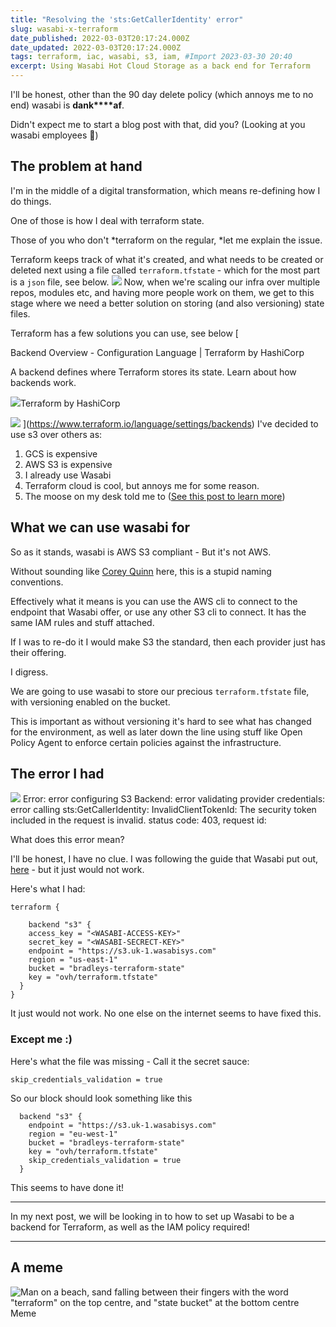 ```yaml
---
title: "Resolving the 'sts:GetCallerIdentity' error"
slug: wasabi-x-terraform
date_published: 2022-03-03T20:17:24.000Z
date_updated: 2022-03-03T20:17:24.000Z
tags: terraform, iac, wasabi, s3, iam, #Import 2023-03-30 20:40
excerpt: Using Wasabi Hot Cloud Storage as a back end for Terraform
---
```


I'll be honest, other than the 90 day delete policy (which annoys me to no end) wasabi is **dank****af**. 

Didn't expect me to start a blog post with that, did you? (Looking at you wasabi employees 👀) 

## The problem at hand

I'm in the middle of a digital transformation, which means re-defining how I do things. 

One of those is how I deal with terraform state. 

Those of you who don't *terraform on the regular, *let me explain the issue.

Terraform keeps track of what it's created, and what needs to be created or deleted next using a file called `terraform.tfstate` - which for the most part is a `json` file, see below.
![](__GHOST_URL__/content/images/2022/03/image-8.png)
Now, when we're scaling our infra over multiple repos, modules etc, and having more people work on them, we get to this stage where we need a better solution on storing (and also versioning) state files. 

Terraform has a few solutions you can use, see below
[

Backend Overview - Configuration Language | Terraform by HashiCorp

A backend defines where Terraform stores its state. Learn about how backends work.

![](https://www.terraform.io/favicon.ico)Terraform by HashiCorp

![](https://www.terraform.io/img/og-image.png)
](https://www.terraform.io/language/settings/backends)
I've decided to use s3 over others as:

1. GCS is expensive
2. AWS S3 is expensive
3. I already use Wasabi
4. Terraform cloud is cool, but annoys me for some reason. 
5. The moose on my desk told me to ([See this post to learn more](__GHOST_URL__/how-i-got-to-where-i-am-now/))

## What we can use wasabi for

So as it stands, wasabi is AWS S3 compliant - But it's not AWS. 

Without sounding like [Corey Quinn](https://twitter.com/QuinnyPig) here, this is a stupid naming conventions. 

Effectively what it means is you can use the AWS cli to connect to the endpoint that Wasabi offer, or use any other S3 cli to connect. It has the same IAM rules and stuff attached. 

If I was to re-do it I would make S3 the standard, then each provider just has their offering.

I digress. 

We are going to use wasabi to store our precious `terraform.tfstate` file, with versioning enabled on the bucket.

This is important as without versioning it's hard to see what has changed for the environment, as well as later down the line using stuff like Open Policy Agent to enforce certain policies against the infrastructure. 

## The error I had
![](__GHOST_URL__/content/images/2022/03/image-7.png)
    Error: error configuring S3 Backend: error validating provider credentials: error calling sts:GetCallerIdentity: InvalidClientTokenId: The security token included in the request is invalid.
           status code: 403, request id:

What does this error mean?

I'll be honest, I have no clue. I was following the guide that Wasabi put out, [here](https://wasabi-support.zendesk.com/hc/en-us/articles/360003362071-How-do-I-use-Terraform-with-Wasabi-) - but it just would not work.

Here's what I had:

    terraform {
    
        backend "s3" {
        access_key = "<WASABI-ACCESS-KEY>"
        secret_key = "<WASABI-SECRECT-KEY>"
        endpoint = "https://s3.uk-1.wasabisys.com"
        region = "us-east-1"
        bucket = "bradleys-terraform-state"
        key = "ovh/terraform.tfstate"
      }
    }

It just would not work. No one else on the internet seems to have fixed this.

### Except me :) 

Here's what the file was missing - Call it the secret sauce:

    skip_credentials_validation = true

So our block should look something like this

      backend "s3" {
        endpoint = "https://s3.uk-1.wasabisys.com"
        region = "eu-west-1"
        bucket = "bradleys-terraform-state"
        key = "ovh/terraform.tfstate"
        skip_credentials_validation = true
      }

This seems to have done it!

---

In my next post, we will be looking in to how to set up Wasabi to be a backend for Terraform, as well as the IAM policy required! 

---

## A meme
![Man on a beach, sand falling between their fingers with the word &quot;terraform&quot; on the top centre, and &quot;state bucket&quot; at the bottom centre](__GHOST_URL__/content/images/2022/03/a40a1329fd5e6b07239fb0c82be4ecb8.jpeg)Meme
